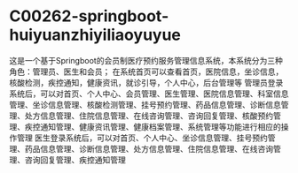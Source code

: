 # C00262-springboot-huiyuanzhiyiliaoyuyue
这是一个基于Springboot的会员制医疗预约服务管理信息系统，本系统分为三种角色：管理员、医生和会员； 在系统首页可以查看首页，医院信息，坐诊信息，核酸检测，疾控通知，健康资讯，就诊引导，个人中心，后台管理等 管理员登录系统后，可以对首页、个人中心、会员管理、医生管理、医院信息管理、科室信息管理、坐诊信息管理、核酸检测管理、挂号预约管理、药品信息管理、诊断信息管理、处方信息管理、住院信息管理、在线咨询管理、咨询回复管理、核酸预约管理、疾控通知管理、健康资讯管理、健康档案管理、系统管理等功能进行相应的操作管理 医生登录系统后，可以对首页、个人中心、坐诊信息管理、挂号预约管理、药品信息管理、诊断信息管理、处方信息管理、住院信息管理、在线咨询管理、咨询回复管理、疾控通知管理
